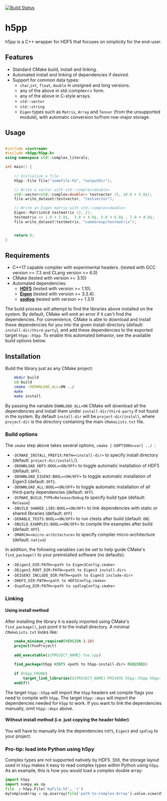 [![Build Status](https://travis-ci.org/DavidAce/h5pp.svg?branch=master)](https://travis-ci.org/DavidAce/h5pp)

# h5pp
h5pp is a C++ wrapper for HDF5 that focuses on simplicity for the end-user. 
## Features
* Standard CMake build, install and linking.
* Automated install and linking of dependencies if desired.
* Support for common data types:
    - `char`,`int`, `float`, `double` in unsigned and long versions.
    - any of the above in std::complex<> form.
    - any of the above in C-style arrays.
    - `std::vector`
    - `std::string`
    - `Eigen` types such as `Matrix`, `Array` and `Tensor` (from the unsupported module), with automatic conversion to/from row-major storage.

## Usage

```c++

#include <iostream>
#include <h5pp/h5pp.h>
using namespace std::complex_literals;

int main() {
    
    // Initialize a file
    h5pp::File file("someFile.h5", "outputDir");

    // Write a vector with std::complex<double>
    std::vector<std::complex<double>> testvector (5, 10.0 + 5.0i);
    file.write_dataset(testvector, "testvector");

    // Write an Eigen matrix with std::complex<double>
    Eigen::MatrixXcd testmatrix (2, 2);
    testmatrix << 1.0 + 2.0i,  3.0 + 4.0i, 5.0 + 6.0i , 7.0 + 8.0i;
    file.write_dataset(testmatrix, "someGroup/testmatrix");


    return 0;
}

```




## Requirements
* C++17 capable compiler with experimental headers. (tested with GCC version >= 7.3 and CLang version >= 6.0)
* CMake (tested with version >= 3.10)
* Automated dependencies:
    - [**HDF5**](https://support.hdfgroup.org/HDF5/) (tested with version >= 1.10).
    - [**Eigen**](http://eigen.tuxfamily.org) (tested with version >= 3.3.4).
    - [**spdlog**](https://github.com/gabime/spdlog) (tested with version >= 1.3.1)

The build process will attempt to find the libraries above installed on the system.
By default, CMake will emit an error if it can't find the dependencies. For convenience, CMake is able to download and install these dependencies for you into the given install-directory (default: `install-dir/third-party`),
and add these dependencies to the exported target `h5pp::h5pp`.
To enable this automated behavior, see the available build options below.


## Installation
Build the library just as any CMake project:

```bash
    mkdir build
    cd build
    cmake -DDOWNLOAD_ALL=ON ../
    make
    make install
```

By passing the variable `DOWNLOAD_ALL=ON` CMake will download all the dependencies and install them under `install-dir/third-party` if not found in the system. 
By default `ìnstall-dir` will be `project-dir/install`, where `project-dir` is the directory containing the main `CMakeLists.txt` file.

### Build options

The `cmake` step above takes several options, `cmake [-DOPTIONS=var] ../ `:
* `-DCMAKE_INSTALL_PREFIX:PATH=<install-dir>` to specify install directory (default: `project-dir/install/`).
* `-DDOWNLOAD_HDF5:BOOL=<ON/OFF>` to toggle automatic installation of HDF5 (default: `OFF`).
* `-DDOWNLOAD_EIGEN3:BOOL=<ON/OFF>` to toggle automatic installation of Eigen3 (default: `OFF`).
* `-DDOWNLOAD_ALL:BOOL=<ON/OFF>` to toggle automatic installation of all third-party dependencies (default: `OFF`).
* `-DCMAKE_BUILD_TYPE=Release/Debug` to specify build type (default: `Release`)
* `-DBUILD_SHARED_LIBS:BOOL=<ON/OFF>` to link dependencies with static or shared libraries (default: `OFF`)
* `-DENABLE_TESTS:BOOL=<ON/OFF>` to run ctests after build (default: `ON`).
* `-DBUILD_EXAMPLES:BOOL=<ON/OFF>` to compile the examples after build (default: `OFF`).
* `-DMARCH=<micro-architecture>` to specify compiler micro-architecture (default: `native`)


In addition, the following variables can be set to help guide CMake's `find_package()` to your preinstalled software (no defaults):

* `-DEigen3_DIR:PATH=<path to Eigen3Config.cmake>` 
* `-DEigen3_ROOT_DIR:PATH=<path to Eigen3 install-dir>` 
* `-DEIGEN3_INCLUDE_DIR:PATH=<path to Eigen3 include-dir>`
* `-DHDF5_DIR:PATH=<path to HDF5Config.cmake>` 
* `-Dspdlog_DIR:PATH=<path to spdlogConfig.cmake>` 



### Linking 
#### Using install method
After installing the library it is easily imported using CMake's `find_package()`, just point it to the install directory.
A minimal `CMakeLists.txt` looks like:

```cmake
    cmake_minimum_required(VERSION 3.10)
    project(FooProject)
    
    add_executable(${PROJECT_NAME} foo.cpp)
    
    find_package(h5pp HINTS <path to h5pp-install-dir> REQUIRED)
    
    if (h5pp_FOUND)
        target_link_libraries(${PROJECT_NAME} PRIVATE h5pp::h5pp h5pp::deps)
    endif()
```

The target `h5pp::h5pp` will import the `h5pp` headers set compile flags you need to compile with `h5pp`. 
The target `h5pp::deps` will import the dependencies needed for `h5pp` to work. If you want to link the dependencies
manually, omit `h5pp::deps` above.

#### Without install method (i.e. just copying the header folder)
You will have to manually link the dependencies `hdf5`, `Eigen3` and `spdlog` to your project.



### Pro-tip: load into Python using h5py
Complex types are not supported natively by HDF5. Still, the storage layout used in `h5pp` makes it easy to read complex types within Python using `h5py`.
As an example, this is how you would load a complex double array:

```python
import h5py
import numpy as np
file  = h5py.File('myFile.h5', 'r')
myComplexArray = np.asarray(file['path-to-Complex-Array'].value.view(dtype=np.complex128))

```